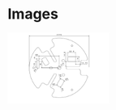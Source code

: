 # Images

[<img src="https://github.com/deltarobotone/image_database/blob/master/layers_drawings/layers_drawings%20(1).png" width="200">](https://raw.githubusercontent.com/deltarobotone/image_database/master/layers_drawings/layers_drawings%20(1).png)
